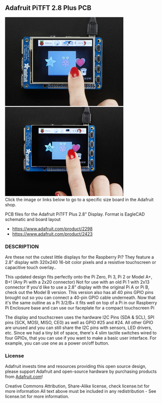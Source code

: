 ## Adafruit PiTFT 2.8 Plus PCB

<a href="http://www.adafruit.com/products/2298"><img src="assets/2298.jpg?raw=true" width="390px"></a>&nbsp; 
<a href="http://www.adafruit.com/products/2423"><img src="assets/2423.jpg?raw=true" width="390px"></a><br/>
Click the image or links below to go to a specific size board in the Adafruit shop.

PCB files for the Adafruit PiTFT Plus 2.8" Display. Format is EagleCAD schematic and board layout
* https://www.adafruit.com/product/2298
* https://www.adafruit.com/product/2423

### DESCRIPTION
Are these not the cutest little displays for the Raspberry Pi? They feature a 2.8" display with 320x240 16-bit color pixels and a  resistive touchscreen or capacitive touch overlay..

This updated design fits perfectly onto the Pi Zero, Pi 3, Pi 2 or Model A+, B+! (Any Pi with a 2x20 connector) Not for use with an old Pi 1 with 2x13 connector If you'd like to use a 2.8" display with the original Pi A or Pi B, check out the Model B version. This version also has all 40 pins GPIO pins brought out so you can connect a 40-pin GPIO cable underneath. Now that it's the same outline as a Pi 3/2/B+ it fits well on top of a Pi in our Raspberry Pi Enclosure base and can use our faceplate for a compact touchscreen Pi

The display and touchscreen uses the hardware I2C Pins (SDA & SCL), SPI pins (SCK, MOSI, MISO, CE0) as well as GPIO #25 and #24. All other GPIO are unused and you can still share the I2C pins with sensors, LED drivers, etc. Since we had a tiny bit of space, there's 4 slim tactile switches wired to four GPIOs, that you can use if you want to make a basic user interface. For example, you can use one as a power on/off button.

### License

Adafruit invests time and resources providing this open source design, please support Adafruit and open-source hardware by purchasing products from [Adafruit.com](https://www.adafruit.com)!

Creative Commons Attribution, Share-Alike license, check license.txt for more information All text above must be included in any redistribution - 
See license.txt for more information.

